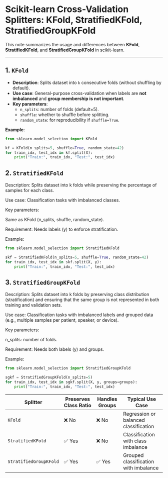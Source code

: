 # Scikit-learn Cross-Validation Splitters: KFold, StratifiedKFold, StratifiedGroupKFold

This note summarizes the usage and differences between **KFold**, **StratifiedKFold**, and **StratifiedGroupKFold** in scikit-learn.

---

## 1. `KFold`

- **Description**: Splits dataset into `k` consecutive folds (without shuffling by default).
- **Use case**: General-purpose cross-validation when labels are **not imbalanced** and **group membership is not important**.
- **Key parameters**:
  - `n_splits`: number of folds (default=5).
  - `shuffle`: whether to shuffle before splitting.
  - `random_state`: for reproducibility if `shuffle=True`.

**Example**:
```python
from sklearn.model_selection import KFold

kf = KFold(n_splits=5, shuffle=True, random_state=42)
for train_idx, test_idx in kf.split(X):
    print("Train:", train_idx, "Test:", test_idx)
```
## 2. `StratifiedKFold`

Description: Splits dataset into k folds while preserving the percentage of samples for each class.

Use case: Classification tasks with imbalanced classes.

Key parameters:

Same as KFold (n_splits, shuffle, random_state).

Requirement: Needs labels (y) to enforce stratification.

Example:
```python
from sklearn.model_selection import StratifiedKFold

skf = StratifiedKFold(n_splits=5, shuffle=True, random_state=42)
for train_idx, test_idx in skf.split(X, y):
    print("Train:", train_idx, "Test:", test_idx)
```
## 3. `StratifiedGroupKFold`

Description: Splits dataset into k folds by preserving class distribution (stratification) and ensuring that the same group is not represented in both training and validation sets.

Use case: Classification tasks with imbalanced labels and grouped data (e.g., multiple samples per patient, speaker, or device).

Key parameters:

n_splits: number of folds.

Requirement: Needs both labels (y) and groups.

Example:
```python
from sklearn.model_selection import StratifiedGroupKFold

sgkf = StratifiedGroupKFold(n_splits=5)
for train_idx, test_idx in sgkf.split(X, y, groups=groups):
    print("Train:", train_idx, "Test:", test_idx)
```

| Splitter               | Preserves Class Ratio | Handles Groups | Typical Use Case                      |
| ---------------------- | --------------------- | -------------- | ------------------------------------- |
| `KFold`                | ❌ No                  | ❌ No           | Regression or balanced classification |
| `StratifiedKFold`      | ✅ Yes                 | ❌ No           | Classification with class imbalance   |
| `StratifiedGroupKFold` | ✅ Yes                 | ✅ Yes          | Grouped classification with imbalance |
